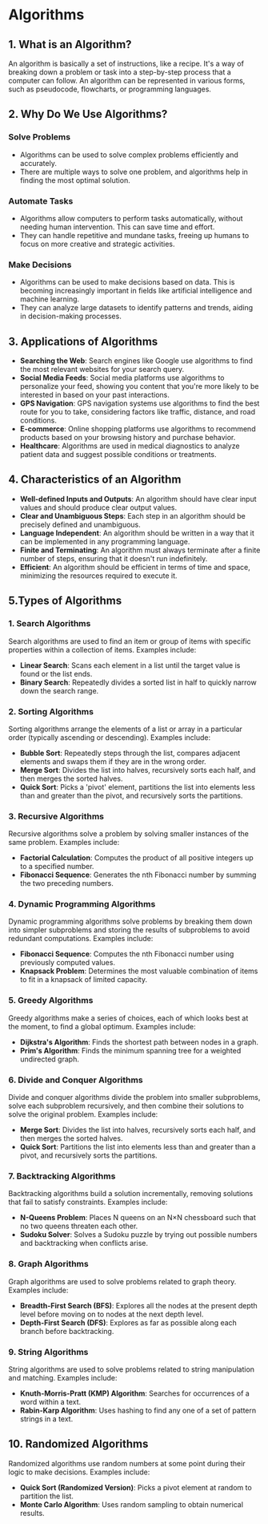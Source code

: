 # Algorithms

## 1. What is an Algorithm?

An algorithm is basically a set of instructions, like a recipe. It's a way of breaking down a problem or task into a step-by-step process that a computer can follow. An algorithm can be represented in various forms, such as pseudocode, flowcharts, or programming languages.

## 2. Why Do We Use Algorithms?

### Solve Problems

- Algorithms can be used to solve complex problems efficiently and accurately.
- There are multiple ways to solve one problem, and algorithms help in finding the most optimal solution.

### Automate Tasks

- Algorithms allow computers to perform tasks automatically, without needing human intervention. This can save time and effort.
- They can handle repetitive and mundane tasks, freeing up humans to focus on more creative and strategic activities.

### Make Decisions

- Algorithms can be used to make decisions based on data. This is becoming increasingly important in fields like artificial intelligence and machine learning.
- They can analyze large datasets to identify patterns and trends, aiding in decision-making processes.

## 3. Applications of Algorithms

- **Searching the Web**: Search engines like Google use algorithms to find the most relevant websites for your search query.
- **Social Media Feeds**: Social media platforms use algorithms to personalize your feed, showing you content that you're more likely to be interested in based on your past interactions.
- **GPS Navigation**: GPS navigation systems use algorithms to find the best route for you to take, considering factors like traffic, distance, and road conditions.
- **E-commerce**: Online shopping platforms use algorithms to recommend products based on your browsing history and purchase behavior.
- **Healthcare**: Algorithms are used in medical diagnostics to analyze patient data and suggest possible conditions or treatments.

## 4. Characteristics of an Algorithm

- **Well-defined Inputs and Outputs**: An algorithm should have clear input values and should produce clear output values.
- **Clear and Unambiguous Steps**: Each step in an algorithm should be precisely defined and unambiguous.
- **Language Independent**: An algorithm should be written in a way that it can be implemented in any programming language.
- **Finite and Terminating**: An algorithm must always terminate after a finite number of steps, ensuring that it doesn't run indefinitely.
- **Efficient**: An algorithm should be efficient in terms of time and space, minimizing the resources required to execute it.

## 5.Types of Algorithms

### 1. Search Algorithms

Search algorithms are used to find an item or group of items with specific properties within a collection of items. Examples include:

- **Linear Search**: Scans each element in a list until the target value is found or the list ends.
- **Binary Search**: Repeatedly divides a sorted list in half to quickly narrow down the search range.

### 2. Sorting Algorithms

Sorting algorithms arrange the elements of a list or array in a particular order (typically ascending or descending). Examples include:

- **Bubble Sort**: Repeatedly steps through the list, compares adjacent elements and swaps them if they are in the wrong order.
- **Merge Sort**: Divides the list into halves, recursively sorts each half, and then merges the sorted halves.
- **Quick Sort**: Picks a 'pivot' element, partitions the list into elements less than and greater than the pivot, and recursively sorts the partitions.

### 3. Recursive Algorithms

Recursive algorithms solve a problem by solving smaller instances of the same problem. Examples include:

- **Factorial Calculation**: Computes the product of all positive integers up to a specified number.
- **Fibonacci Sequence**: Generates the nth Fibonacci number by summing the two preceding numbers.

### 4. Dynamic Programming Algorithms

Dynamic programming algorithms solve problems by breaking them down into simpler subproblems and storing the results of subproblems to avoid redundant computations. Examples include:

- **Fibonacci Sequence**: Computes the nth Fibonacci number using previously computed values.
- **Knapsack Problem**: Determines the most valuable combination of items to fit in a knapsack of limited capacity.

### 5. Greedy Algorithms

Greedy algorithms make a series of choices, each of which looks best at the moment, to find a global optimum. Examples include:

- **Dijkstra's Algorithm**: Finds the shortest path between nodes in a graph.
- **Prim's Algorithm**: Finds the minimum spanning tree for a weighted undirected graph.

### 6. Divide and Conquer Algorithms

Divide and conquer algorithms divide the problem into smaller subproblems, solve each subproblem recursively, and then combine their solutions to solve the original problem. Examples include:

- **Merge Sort**: Divides the list into halves, recursively sorts each half, and then merges the sorted halves.
- **Quick Sort**: Partitions the list into elements less than and greater than a pivot, and recursively sorts the partitions.

### 7. Backtracking Algorithms

Backtracking algorithms build a solution incrementally, removing solutions that fail to satisfy constraints. Examples include:

- **N-Queens Problem**: Places N queens on an N×N chessboard such that no two queens threaten each other.
- **Sudoku Solver**: Solves a Sudoku puzzle by trying out possible numbers and backtracking when conflicts arise.

### 8. Graph Algorithms

Graph algorithms are used to solve problems related to graph theory. Examples include:

- **Breadth-First Search (BFS)**: Explores all the nodes at the present depth level before moving on to nodes at the next depth level.
- **Depth-First Search (DFS)**: Explores as far as possible along each branch before backtracking.

### 9. String Algorithms

String algorithms are used to solve problems related to string manipulation and matching. Examples include:

- **Knuth-Morris-Pratt (KMP) Algorithm**: Searches for occurrences of a word within a text.
- **Rabin-Karp Algorithm**: Uses hashing to find any one of a set of pattern strings in a text.

## 10. Randomized Algorithms

Randomized algorithms use random numbers at some point during their logic to make decisions. Examples include:

- **Quick Sort (Randomized Version)**: Picks a pivot element at random to partition the list.
- **Monte Carlo Algorithm**: Uses random sampling to obtain numerical results.
